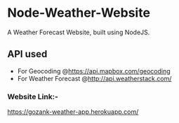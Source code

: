 # Node-Weather-Website

A Weather Forecast Website, built using NodeJS.

## API used 

- For Geocoding @https://api.mapbox.com/geocoding
- For Weather Forecast @http://api.weatherstack.com/

### Website Link:- 
https://gozank-weather-app.herokuapp.com/
